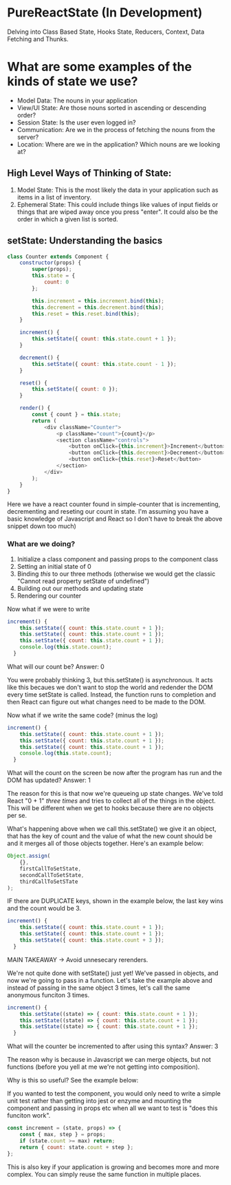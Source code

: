 # PureReactState (In Development)

Delving into Class Based State, Hooks State, Reducers, Context, Data Fetching and Thunks.

# What are some examples of the kinds of state we use?

- Model Data: The nouns in your application
- View/UI State: Are those nouns sorted in ascending or descending order?
- Session State: Is the user even logged in?
- Communication: Are we in the process of fetching the nouns from the server?
- Location: Where are we in the application? Which nouns are we looking at?

## High Level Ways of Thinking of State:

1. Model State: This is the most likely the data in your application such as items in a list of inventory.
2. Ephemeral State: This could include things like values of input fields or things that are wiped away once you press "enter". It could also be the order in which a given list is sorted.

## setState: Understanding the basics

```javascript
class Counter extends Component {
	constructor(props) {
		super(props);
		this.state = {
			count: 0
		};

		this.increment = this.increment.bind(this);
		this.decrement = this.decrement.bind(this);
		this.reset = this.reset.bind(this);
	}

	increment() {
		this.setState({ count: this.state.count + 1 });
	}

	decrement() {
		this.setState({ count: this.state.count - 1 });
	}

	reset() {
		this.setState({ count: 0 });
	}

	render() {
		const { count } = this.state;
		return (
			<div className="Counter">
				<p className="count">{count}</p>
				<section className="controls">
					<button onClick={this.increment}>Increment</button>
					<button onClick={this.decrement}>Decrement</button>
					<button onClick={this.reset}>Reset</button>
				</section>
			</div>
		);
	}
}
```

Here we have a react counter found in simple-counter that is incrementing, decrementing and reseting our count in state.
I'm assuming you have a basic knowledge of Javascript and React so I don't have to break the above snippet down too much)

### What are we doing?

1. Initialize a class component and passing props to the component class
2. Setting an initial state of 0
3. Binding _this_ to our three methods (otherwise we would get the classic "Cannot read property setState of undefined")
4. Building out our methods and updating state
5. Rendering our counter

Now what if we were to write

```javascript
increment() {
    this.setState({ count: this.state.count + 1 });
    this.setState({ count: this.state.count + 1 });
    this.setState({ count: this.state.count + 1 });
    console.log(this.state.count);
  }
```

What will our count be?
Answer: 0

You were probably thinking 3, but this.setState() is asynchronous.
It acts like this becaues we don't want to stop the world and redender the DOM every time setState is called.
Instead, the function runs to completion and then React can figure out what changes need to be made to the DOM.

Now what if we write the same code? (minus the log)

```javascript
increment() {
    this.setState({ count: this.state.count + 1 });
    this.setState({ count: this.state.count + 1 });
    this.setState({ count: this.state.count + 1 });
    console.log(this.state.count);
  }
```

What will the count on the screen be now after the program has run and the DOM has updated?
Answer: 1

The reason for this is that now we're queueing up state changes. We've told React "0 + 1" _three times_ and tries to collect all of the things in the object. This will be different when we get to hooks because there are no objects per se.

What's happening above when we call this.setState() we give it an object, that has the key of count and the value of what the new count should be and it merges all of those objects together. Here's an example below:

```javascript
Object.assign(
	{},
	firstCallToSetState,
	secondCallToSetState,
	thirdCallToSetSTate
);
```

IF there are DUPLICATE keys, shown in the example below, the last key wins and the count would be 3.

```javascript
increment() {
    this.setState({ count: this.state.count + 1 });
    this.setState({ count: this.state.count + 1 });
    this.setState({ count: this.state.count + 3 });
  }
```

MAIN TAKEAWAY -> Avoid unnesecary rerenders.

We're not quite done with setState() just yet! We've passed in objects, and now we're going to pass in a function.
Let's take the example above and instead of passing in the same object 3 times, let's call the same anonymous funciton 3 times.

```javascript
increment() {
    this.setState((state) => { count: this.state.count + 1 });
    this.setState((state) => { count: this.state.count + 1 });
    this.setState((state) => { count: this.state.count + 1 });
  }
```

What will the counter be incremented to after using this syntax?
Answer: 3

The reason why is because in Javascript we can merge objects, but not functions (before you yell at me we're not getting into composition).

Why is this so useful? See the example below:

If you wanted to test the component, you would only need to write a simple unit test rather than getting into jest or enzyme and mounting the component and passing in props etc when all we want to test is "does this funciton work".

```javascript
const increment = (state, props) => {
	const { max, step } = props;
	if (state.count >= max) return;
	return { count: state.count + step };
};
```

This is also key if your application is growing and becomes more and more complex. You can simply reuse the same function in multiple places.
